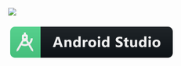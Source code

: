 ![](https://github-readme-stats.vercel.app/api?username=pantokr&show_icons=true&theme=radical)
<p align="left">
  <a href="#">
      <img src="svg/dev/tools/android_studio.svg" alt="android_studio" style="vertical-align:top; margin:6px 4px">
    </a> 
</p>
